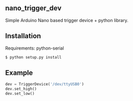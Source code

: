## nano_trigger_dev 

Simple Arduino Nano based trigger device + python library. 



## Installation

Requirements: python-serial 

```bash
$ python setup.py install 

```


## Example

``` python
dev = TriggerDevice('/dev/ttyUSB0')
dev.set_high()
dev.set_low()

```



